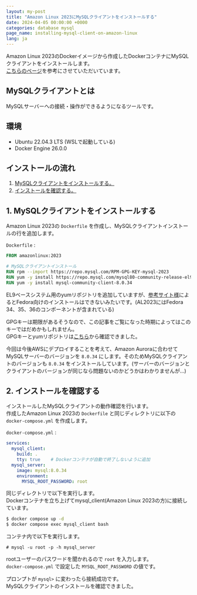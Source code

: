 ```yaml
---
layout: my-post
title: "Amazon Linux 2023にMySQLクライアントをインストールする"
date: 2024-04-05 00:00:00 +0000
categories: database mysql
page_name: installing-mysql-client-on-amazon-linux
lang: ja
---
```


Amazon Linux 2023のDockerイメージから作成したDockerコンテナにMySQLクライアントをインストールします。  
[こちらのページ](https://dev.classmethod.jp/articles/install-mysql-client-to-amazon-linux-2023/)を参考にさせていただいています。  

## MySQLクライアントとは
MySQLサーバーへの接続・操作ができるようになるツールです。

## 環境
- Ubuntu 22.04.3 LTS (WSLで起動している)
- Docker Engine 26.0.0

## インストールの流れ
1. [MySQLクライアントをインストールする。](#1-mysqlクライアントをインストールする)
2. [インストールを確認する。](#2-インストールを確認する)

## 1. MySQLクライアントをインストールする
Amazon Linux 2023の `Dockerfile` を作成し、MySQLクライアントインストールの行を追加します。  

`Dockerfile` :
```dockerfile
FROM amazonlinux:2023

# MySQLクライアントインストール
RUN rpm --import https://repo.mysql.com/RPM-GPG-KEY-mysql-2023
RUN yum -y install https://repo.mysql.com/mysql80-community-release-el9-1.noarch.rpm
RUN yum -y install mysql-community-client-8.0.34
```
EL9ベースシステム用のyumリポジトリを追加していますが、[参考サイト様](https://dev.classmethod.jp/articles/install-mysql-client-to-amazon-linux-2023/)によるとFedora向けのインストールはできないみたいです。(AL2023にはFedora 34、35、36のコンポーネントが含まれている)

GPGキーは期限があるそうなので、この記事をご覧になった時期によってはこのキーではだめかもしれません。  
GPGキーとyumリポジトリは[こちら](https://repo.mysql.com)から確認できました。

今回は今後AWSにデプロイすることを考えて、Amazon Auroraに合わせてMySQLサーバーのバージョンを `8.0.34` にします。そのためMySQLクライアントのバージョンも `8.0.34` をインストールしています。(サーバーのバージョンとクライアントのバージョンが同じなら問題ないのかどうかはわかりませんが…)  

## 2. インストールを確認する
インストールしたMySQLクライアントの動作確認を行います。  
作成したAmazon Linux 2023の `Dockerfile` と同じディレクトリに以下の `docker-compose.yml` を作成します。

`docker-compose.yml` :
```yml
services:
  mysql_client:
    build: .
    tty: true    # Dockerコンテナが自動で終了しないように追加
  mysql_server:
    image: mysql:8.0.34
    environment:
      MYSQL_ROOT_PASSWORD: root
```
同じディレクトリで以下を実行します。  
Dockerコンテナを立ち上げてmysql_client(Amazon Linux 2023の方)に接続しています。
```bash
$ docker compose up -d
$ docker compose exec mysql_client bash
```
コンテナ内で以下を実行します。
```
# mysql -u root -p -h mysql_server
```
rootユーザーのパスワードを聞かれるので `root` を入力します。  
`docker-compose.yml` で設定した `MYSQL_ROOT_PASSWORD` の値です。

プロンプトが `mysql>` に変わったら接続成功です。  
MySQLクライアントのインストールを確認できました。